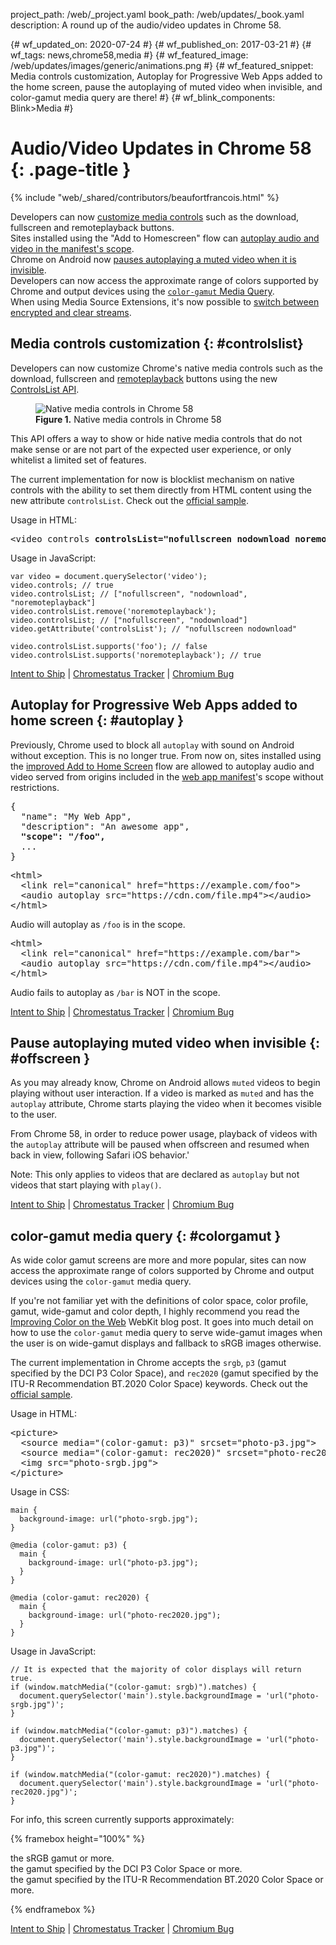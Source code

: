 project_path: /web/_project.yaml
book_path: /web/updates/_book.yaml
description: A round up of the audio/video updates in Chrome 58.

{# wf_updated_on: 2020-07-24 #}
{# wf_published_on: 2017-03-21 #}
{# wf_tags: news,chrome58,media #}
{# wf_featured_image: /web/updates/images/generic/animations.png #}
{# wf_featured_snippet: Media controls customization, Autoplay for Progressive Web Apps added to the home screen, pause the autoplaying of muted video when invisible, and color-gamut media query are there! #}
{# wf_blink_components: Blink>Media #}

# Audio/Video Updates in Chrome 58 {: .page-title }

{% include "web/_shared/contributors/beaufortfrancois.html" %}

- Developers can now [customize media controls](#controlslist) such as the
  download, fullscreen and remoteplayback buttons.
- Sites installed using the "Add to Homescreen" flow can [autoplay audio
  and video in the manifest's scope](#autoplay).
- Chrome on Android now [pauses autoplaying a muted video when it is invisible](#offscreen).
- Developers can now access the approximate range of colors supported by Chrome and
  output devices using the [`color-gamut` Media Query](#colorgamut).
- When using Media Source Extensions, it's now possible to
  [switch between encrypted and clear streams].

## Media controls customization {: #controlslist}

Developers can now customize Chrome's native media controls such as the
download, fullscreen and [remoteplayback] buttons using the new [ControlsList API].

<div class="attempt-right">
<figure>
  <img src="/web/updates/images/2017/03/media-controls.png"
       alt="Native media controls in Chrome 58">
  <figcaption>
    <b>Figure 1.</b>
    Native media controls in Chrome 58
  </figcaption>
</figure>
</div>

This API offers a way to show or hide native media controls that do not make
sense or are not part of the expected user experience, or only whitelist a
limited set of features.

The current implementation for now is blocklist mechanism on native controls
with the ability to set them directly from HTML content using the new
attribute `controlsList`. Check out the [official
sample](https://googlechrome.github.io/samples/media/controlslist.html).

<div class="clearfix"></div>

Usage in HTML:

<pre class="prettyprint lang-html">
&lt;video controls <b>controlsList="nofullscreen nodownload noremoteplayback"</b>>&lt;/video>
</pre>

Usage in JavaScript:

    var video = document.querySelector('video');
    video.controls; // true
    video.controlsList; // ["nofullscreen", "nodownload", "noremoteplayback"]
    video.controlsList.remove('noremoteplayback');
    video.controlsList; // ["nofullscreen", "nodownload"]
    video.getAttribute('controlsList'); // "nofullscreen nodownload"

    video.controlsList.supports('foo'); // false
    video.controlsList.supports('noremoteplayback'); // true

[Intent to Ship](https://groups.google.com/a/chromium.org/forum/#!topic/blink-dev/tFuQd3AcsIQ/discussion) &#124;
[Chromestatus Tracker](https://www.chromestatus.com/feature/5737006365671424) &#124;
[Chromium Bug](https://bugs.chromium.org/p/chromium/issues/detail?id=685018)

## Autoplay for Progressive Web Apps added to home screen {: #autoplay }

Previously, Chrome used to block all `autoplay` with sound on Android without
exception. This is no longer true. From now on, sites installed using the
[improved Add to Home Screen] flow are allowed to autoplay audio and video
served from origins included in the [web app manifest]'s scope without
restrictions.

<pre class="prettyprint lang-json">
{
  "name": "My Web App",
  "description": "An awesome app",
  <b>"scope": "/foo",</b>
  ...
}
</pre>

<pre class="prettyprint lang-html">
&lt;html>
  &lt;link rel="canonical" href="https://example.com/foo">
  &lt;audio autoplay src="https://cdn.com/file.mp4">&lt;/audio>
&lt;/html>
</pre>
<div class="success">
  Audio will autoplay as <code>/foo</code> is in the scope.
</div>

<pre class="prettyprint lang-html">
&lt;html>
  &lt;link rel="canonical" href="https://example.com/bar">
  &lt;audio autoplay src="https://cdn.com/file.mp4">&lt;/audio>
&lt;/html>
</pre>
<div class="warning">
  Audio fails to autoplay as <code>/bar</code> is NOT in the scope.
</div>

[Intent to Ship](https://groups.google.com/a/chromium.org/d/topic/blink-dev/DW7_yxL_HjE/discussion) &#124;
[Chromestatus Tracker](https://www.chromestatus.com/feature/5715456904134656) &#124;
[Chromium Bug](https://bugs.chromium.org/p/chromium/issues/detail?id=676312)

## Pause autoplaying muted video when invisible {: #offscreen }

As you may already know, Chrome on Android allows `muted` videos to begin playing
without user interaction. If a video is marked as `muted` and has the
`autoplay` attribute, Chrome starts playing the video when it becomes visible
to the user.

From Chrome 58, in order to reduce power usage, playback of videos with
the `autoplay` attribute will be paused when offscreen and resumed when back in
view, following Safari iOS behavior.'

Note: This only applies to videos that are declared as `autoplay` but not videos
that start playing with `play()`.

[Intent to Ship](https://groups.google.com/a/chromium.org/d/topic/blink-dev/UtFM-kndhaI/discussion) &#124;
[Chromestatus Tracker](https://www.chromestatus.com/feature/5651339115757568) &#124;
[Chromium Bug](https://bugs.chromium.org/p/chromium/issues/detail?id=690468)

## color-gamut media query {: #colorgamut }

As wide color gamut screens are more and more popular, sites can now access the
approximate range of colors supported by Chrome and output devices using the
`color-gamut` media query.

If you're not familiar yet with the definitions of color space, color profile,
gamut, wide-gamut and color depth, I highly recommend you read the
[Improving Color on the Web] WebKit blog post. It goes into much detail on how
to use the `color-gamut` media query to serve wide-gamut images when the user
is on wide-gamut displays and fallback to sRGB images otherwise.

The current implementation in Chrome accepts the `srgb`, `p3` (gamut specified
by the DCI P3 Color Space), and `rec2020` (gamut specified by the ITU-R
Recommendation BT.2020 Color Space) keywords. Check out the [official
sample](https://googlechrome.github.io/samples/media/color-gamut-media-query.html).

Usage in HTML:

<pre class="prettyprint lang-html">
&lt;picture>
  &lt;source media="(color-gamut: p3)" srcset="photo-p3.jpg">
  &lt;source media="(color-gamut: rec2020)" srcset="photo-rec2020.jpg">
  &lt;img src="photo-srgb.jpg">
&lt;/picture>
</pre>

Usage in CSS:

    main {
      background-image: url("photo-srgb.jpg");
    }

    @media (color-gamut: p3) {
      main {
        background-image: url("photo-p3.jpg");
      }
    }

    @media (color-gamut: rec2020) {
      main {
        background-image: url("photo-rec2020.jpg");
      }
    }

Usage in JavaScript:

    // It is expected that the majority of color displays will return true.
    if (window.matchMedia("(color-gamut: srgb)").matches) {
      document.querySelector('main').style.backgroundImage = 'url("photo-srgb.jpg")';
    }

    if (window.matchMedia("(color-gamut: p3)").matches) {
      document.querySelector('main').style.backgroundImage = 'url("photo-p3.jpg")';
    }

    if (window.matchMedia("(color-gamut: rec2020)").matches) {
      document.querySelector('main').style.backgroundImage = 'url("photo-rec2020.jpg")';
    }

<p>For info, this screen currently supports approximately:</p>

{% framebox height="100%" %}

<style>
  ul {
    padding: 0;
  }
  li {
    list-style-type: none
  }
</style>
<ul>
  <li>
    <span id="srgb"></span>
    the sRGB gamut or more.
  </li>
  <li>
    <span id="p3"></span>
    the gamut specified by the DCI P3 Color Space or more.
  </li>
  <li>
    <span id="rec2020"></span>
    the gamut specified by the ITU-R Recommendation BT.2020 Color Space or more.
  </li>
</ul>

<script>
  document.querySelector('#srgb').innerHTML =
      (window.matchMedia("(color-gamut: srgb)").matches) ? '&#x2714;' : '&#x274C;';
  document.querySelector('#p3').innerHTML =
      (window.matchMedia("(color-gamut: p3)").matches) ? '&#x2714;' : '&#x274C;';
  document.querySelector('#rec2020').innerHTML =
      (window.matchMedia("(color-gamut: rec2020)").matches) ? '&#x2714;' : '&#x274C;';
</script>

{% endframebox %}

[Intent to Ship](https://groups.google.com/a/chromium.org/forum/#!msg/blink-dev/36CcloDrB3E/1wMSNMl9BQAJ) &#124;
[Chromestatus Tracker](https://www.chromestatus.com/feature/5354410980933632) &#124;
[Chromium Bug](https://bugs.chromium.org/p/chromium/issues/detail?id=685456)

[remoteplayback]: https://w3c.github.io/remote-playback/
[ControlsList API]: https://github.com/WICG/controls-list/blob/gh-pages/explainer.md
[improved Add to Home screen]: https://blog.chromium.org/2017/02/integrating-progressive-web-apps-deeply.html
[web app manifest]: /web/fundamentals/web-app-manifest
[Improving Color on the Web]: https://webkit.org/blog/6682/improving-color-on-the-web/
[switch between encrypted and clear streams]: /web/updates/2017/03/mixing-streams
